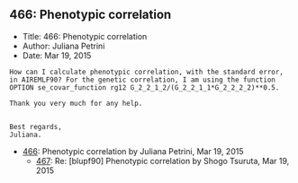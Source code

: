 ## 466: Phenotypic correlation

- Title: 466: Phenotypic correlation
- Author: Juliana Petrini
- Date: Mar 19, 2015

```
How can I calculate phenotypic correlation, with the standard error, in AIREMLF90? For the genetic correlation, I am using the function OPTION se_covar_function rg12 G_2_2_1_2/(G_2_2_1_1*G_2_2_2_2)**0.5. 
 
Thank you very much for any help. 


Best regards,
Juliana. 
```

- [466](0466.md): Phenotypic correlation by Juliana Petrini, Mar 19, 2015
    - [467](0467.md): Re: [blupf90] Phenotypic correlation by Shogo Tsuruta, Mar 19, 2015
